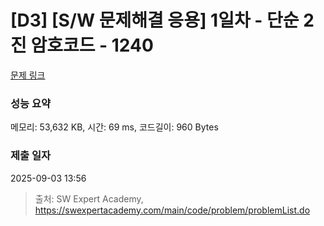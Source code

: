 # [D3] [S/W 문제해결 응용] 1일차 - 단순 2진 암호코드 - 1240 

[문제 링크](https://swexpertacademy.com/main/code/problem/problemDetail.do?contestProbId=AV15FZuqAL4CFAYD) 

### 성능 요약

메모리: 53,632 KB, 시간: 69 ms, 코드길이: 960 Bytes

### 제출 일자

2025-09-03 13:56



> 출처: SW Expert Academy, https://swexpertacademy.com/main/code/problem/problemList.do